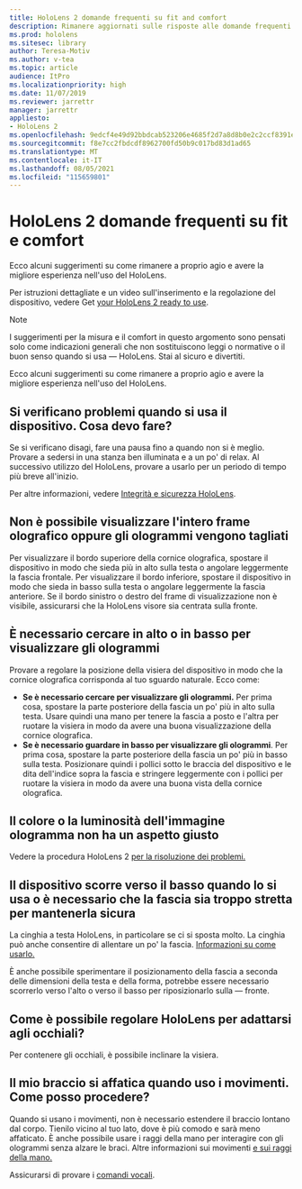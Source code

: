 ```yaml
---
title: HoloLens 2 domande frequenti su fit and comfort
description: Rimanere aggiornati sulle risposte alle domande frequenti su come adattare il HoloLens 2 e rimanere a proprio agio nelle esperienze di realtà mista.
ms.prod: hololens
ms.sitesec: library
author: Teresa-Motiv
ms.author: v-tea
ms.topic: article
audience: ItPro
ms.localizationpriority: high
ms.date: 11/07/2019
ms.reviewer: jarrettr
manager: jarrettr
appliesto:
- HoloLens 2
ms.openlocfilehash: 9edcf4e49d92bbdcab523206e4685f2d7a8d8b0e2c2ccf8391ea2b32e304201f
ms.sourcegitcommit: f8e7cc2fbdcdf8962700fd50b9c017bd83d1ad65
ms.translationtype: MT
ms.contentlocale: it-IT
ms.lasthandoff: 08/05/2021
ms.locfileid: "115659801"
---
```

# <a name="hololens-2-fit-and-comfort-frequently-asked-questions"></a>HoloLens 2 domande frequenti su fit e comfort

Ecco alcuni suggerimenti su come rimanere a proprio agio e avere la migliore esperienza nell'uso del HoloLens.

Per istruzioni dettagliate e un video sull'inserimento e la regolazione del dispositivo, vedere Get [your HoloLens 2 ready to use](hololens2-setup.md).

> [!NOTE]
> I suggerimenti per la misura e il comfort in questo argomento sono pensati solo come indicazioni generali che non sostituiscono leggi o normative o il buon senso quando si usa &mdash; HoloLens. Stai al sicuro e divertiti.

Ecco alcuni suggerimenti su come rimanere a proprio agio e avere la migliore esperienza nell'uso del HoloLens.

## <a name="im-experiencing-discomfort-when-i-use-my-device-what-should-i-do"></a>Si verificano problemi quando si usa il dispositivo. Cosa devo fare?

Se si verificano disagi, fare una pausa fino a quando non si è meglio. Provare a sedersi in una stanza ben illuminata e a un po' di relax. Al successivo utilizzo del HoloLens, provare a usarlo per un periodo di tempo più breve all'inizio.

Per altre informazioni, vedere [Integrità e sicurezza HoloLens](https://go.microsoft.com/fwlink/p/?LinkId=746661).

## <a name="i-cant-see-the-whole-holographic-frame-or-my-holograms-are-cut-off"></a>Non è possibile visualizzare l'intero frame olografico oppure gli ologrammi vengono tagliati

Per visualizzare il bordo superiore della cornice olografica, spostare il dispositivo in modo che sieda più in alto sulla testa o angolare leggermente la fascia frontale. Per visualizzare il bordo inferiore, spostare il dispositivo in modo che sieda in basso sulla testa o angolare leggermente la fascia anteriore. Se il bordo sinistro o destro del frame di visualizzazione non è visibile, assicurarsi che la HoloLens visore sia centrata sulla fronte.

## <a name="i-need-to-look-up-or-down-to-see-holograms"></a>È necessario cercare in alto o in basso per visualizzare gli ologrammi

Provare a regolare la posizione della visiera del dispositivo in modo che la cornice olografica corrisponda al tuo sguardo naturale. Ecco come:

- **Se è necessario cercare per visualizzare gli ologrammi.** Per prima cosa, spostare la parte posteriore della fascia un po' più in alto sulla testa. Usare quindi una mano per tenere la fascia a posto e l'altra per ruotare la visiera in modo da avere una buona visualizzazione della cornice olografica.
- **Se è necessario guardare in basso per visualizzare gli ologrammi**. Per prima cosa, spostare la parte posteriore della fascia un po' più in basso sulla testa. Posizionare quindi i pollici sotto le braccia del dispositivo e le dita dell'indice sopra la fascia e stringere leggermente con i pollici per ruotare la visiera in modo da avere una buona vista della cornice olografica.

## <a name="hologram-image-color-or-brightness-does-not-look-right"></a>Il colore o la luminosità dell'immagine ologramma non ha un aspetto giusto

Vedere la procedura HoloLens 2 [per la risoluzione dei problemi.](hololens2-display.md)

## <a name="the-device-slides-down-when-im-using-it-or-i-need-to-make-the-headband-too-tight-to-keep-it-secure"></a>Il dispositivo scorre verso il basso quando lo si usa o è necessario che la fascia sia troppo stretta per mantenerla sicura

La cinghia a testa HoloLens, in particolare se ci si sposta molto. La cinghia può anche consentire di allentare un po' la fascia. [Informazioni su come usarlo.](hololens2-setup.md#adjust-fit)

È anche possibile sperimentare il posizionamento della fascia a seconda delle dimensioni della testa e della forma, potrebbe essere necessario scorrerlo verso l'alto o verso il basso per riposizionarlo sulla &mdash; fronte.

## <a name="how-can-i-adjust-hololens-to-fit-with-my-glasses"></a>Come è possibile regolare HoloLens per adattarsi agli occhiali?

Per contenere gli occhiali, è possibile inclinare la visiera.

## <a name="my-arm-gets-tired-when-i-use-gestures-what-can-i-do"></a>Il mio braccio si affatica quando uso i movimenti. Come posso procedere?

Quando si usano i movimenti, non è necessario estendere il braccio lontano dal corpo. Tienilo vicino al tuo lato, dove è più comodo e sarà meno affaticato. È anche possibile usare i raggi della mano per interagire con gli ologrammi senza alzare le braci. Altre informazioni sui movimenti [e sui raggi della mano.](hololens2-basic-usage.md#the-hand-tracking-frame)

Assicurarsi di provare i [comandi vocali](hololens-cortana.md).
